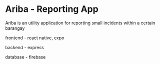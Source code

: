 # Ariba - Reporting App

 Ariba is an utility application for reporting small incidents within a certain barangay

 frontend - react native, expo
 
 backend - express
 
 database - firebase


